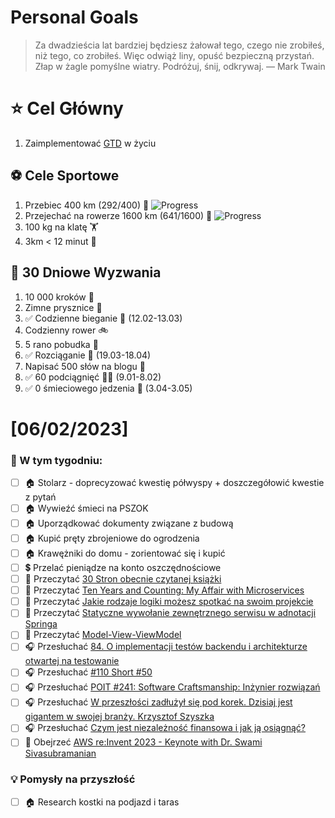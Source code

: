
Personal Goals
==============
> Za dwadzieścia lat bardziej będziesz żałował tego, czego nie zrobiłeś, niż tego, co zrobiłeś. Więc odwiąż liny, opuść bezpieczną przystań. Złap w żagle pomyślne wiatry. Podróżuj, śnij, odkrywaj.
> — Mark Twain

# ⭐ Cel Główny
1. Zaimplementować [GTD](https://gettingthingsdone.com/) w życiu

## ⚽️ Cele Sportowe
1. Przebiec 400 km (292/400) 🏃 ![Progress](https://progress-bar.dev/73/)
2. Przejechać na rowerze 1600 km (641/1600) 🚴 ![Progress](https://progress-bar.dev/40/)
3. 100 kg na klatę  🏋️
4. 3km < 12 minut 👟

## 🎯 30 Dniowe Wyzwania
1. 10 000 kroków 🦶 
2. Zimne prysznice 🚿
3. ✅ Codzienne bieganie 🏃 (12.02-13.03)
4. Codzienny rower 🚲
5. 5 rano pobudka 🌅
6. ✅ Rozciąganie 🧘 (19.03-18.04)
7. Napisać 500 słów na blogu 📝
8. ✅ 60 podciągnięć 🏋️‍♂️ (9.01-8.02)
9. ✅ 0 śmieciowego jedzenia 🍔 (3.04-3.05)

# [06/02/2023]
### 🚧 W tym tygodniu:
- [ ] 🏠 Stolarz - doprecyzować kwestię półwyspy + doszczegółowić kwestie z pytań
- [ ] 🏠 Wywieźć śmieci na PSZOK
- [ ] 🏠 Uporządkować dokumenty związane z budową
- [ ] 🏠 Kupić pręty zbrojeniowe do ogrodzenia
- [ ] 🏠 Krawężniki do domu - zorientować się i kupić
- [ ] 💲 Przelać pieniądze na konto oszczędnościowe
- [ ] 📗 Przeczytać [30 Stron obecnie czytanej książki](https://github.com/BartoszDabek/bdabek.pl/blob/master/miscellaneous/books.md)
- [ ] 📗 Przeczytać [Ten Years and Counting: My Affair with Microservices](https://blog.allegro.tech/2024/04/ten-years-microservices.html)
- [ ] 📗 Przeczytać [Jakie rodzaje logiki możesz spotkać na swoim projekcie](https://cezarysanecki.pl/2024/04/19/jakie-rodzaje-logiki-mozesz-spotkac-na-swoim-projekcie/)
- [ ] 📗 Przeczytać [Statyczne wywołanie zewnętrznego serwisu w adnotacji Springa](https://cezarysanecki.pl/2024/04/18/statyczne-wywolanie-zewnetrznego-serwisu-w-adnotacji-springa/)
- [ ] 📗 Przeczytać [Model-View-ViewModel](https://java-design-patterns.com/patterns/model-view-viewmodel/)
- [ ] 🎧 Przesłuchać [84. O implementacji testów backendu i architekturze otwartej na testowanie](https://bettersoftwaredesign.pl/episodes/84)
- [ ] 🎧 Przesłuchać [#110 Short #50](https://patoarchitekci.io/110/)
- [ ] 🎧 Przesłuchać [POIT #241: Software Craftsmanship: Inżynier rozwiązań](https://porozmawiajmyoit.pl/poit-241-software-craftsmanship-inzynier-rozwiazan/)
- [ ] 🎧 Przesłuchać [W przeszłości zadłużył się pod korek. Dzisiaj jest gigantem w swojej branży.  Krzysztof Szyszka](https://zaprojektujswojezycie.pl/w-przeszlosci-zadluzyl-sie-pod-korek-dzisiaj-jest-gigantem-w-swojej-branzy-krzysztof-szyszka/)
- [ ] 🎧 Przesłuchać [Czym jest niezależność finansowa i jak ją osiągnąć?](https://inwestomat.eu/czym-jest-niezaleznosc-finansowa-i-jak-ja-osiagnac/)
- [ ] 🎥 Obejrzeć [AWS re:Invent 2023 - Keynote with Dr. Swami Sivasubramanian](https://youtu.be/8clH7cbnIQw)

### 💡 Pomysły na przyszłość
- [ ] 🏠 Research kostki na podjazd i taras
